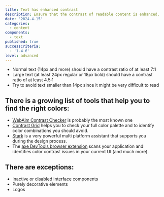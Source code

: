 ```yaml
---
title: Text has enhanced contrast
description: Ensure that the contrast of readable content is enhanced.
date: '2024-4-15'
categories:
  - content
components:
  - text
published: true
successCriteria:
  - '1.4.6'
level: advanced
---
```


- Normal text (14px and more) should have a contrast ratio of at least 7:1
- Large text (at least 24px regular or 18px bold) should have a contrast ratio of at least 4.5:1
- Try to avoid text smaller than 14px since it might be very difficult to read

## There is a growing list of tools that help you to find the right colors:

- [WebAim Contrast Checker](https://webaim.org/resources/contrastchecker/) is probably the most known one
- [Contrast Grid](https://contrast-grid.eightshapes.com/) helps you to check your full color palette and to identify color combinations you should avoid.
- [Stark](https://www.getstark.co/) is a very powerful multi platform assistant that supports you during the design process.
- The [axe DevTools browser extension](https://www.deque.com/axe/browser-extensions/) scans your application and identifies color contrast issues in your current UI (and much more).

## There are exceptions:

- Inactive or disabled interface components
- Purely decorative elements
- Logos
